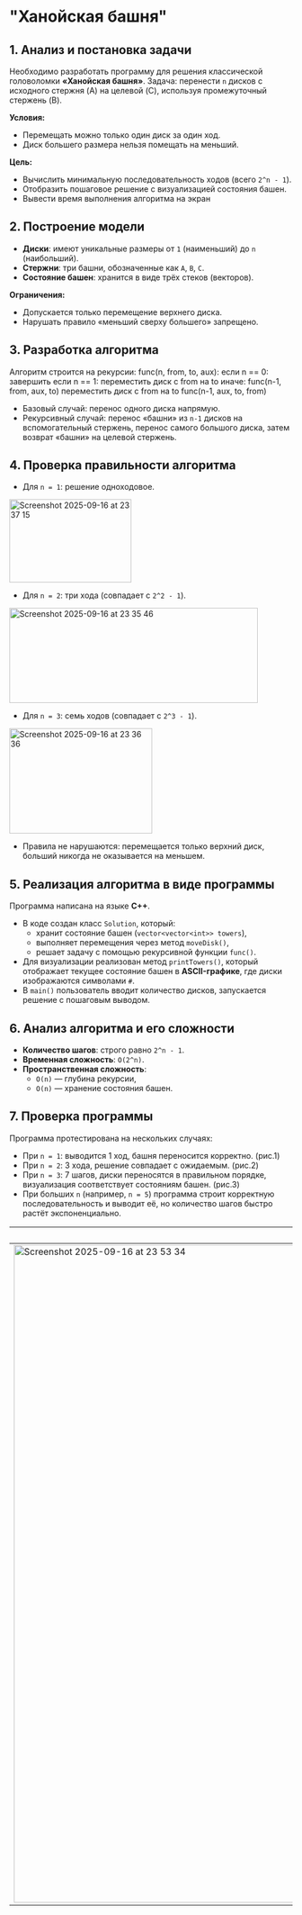 # "Ханойская башня"

## 1. Анализ и постановка задачи
Необходимо разработать программу для решения классической головоломки **«Ханойская башня»**.
Задача: перенести `n` дисков с исходного стержня (A) на целевой (C), используя промежуточный стержень (B).

**Условия:**
- Перемещать можно только один диск за один ход.
- Диск большего размера нельзя помещать на меньший.

**Цель:**
- Вычислить минимальную последовательность ходов (всего `2^n - 1`).
- Отобразить пошаговое решение с визуализацией состояния башен.
- Вывести время выполнения алгоритма на экран


## 2. Построение модели
- **Диски**: имеют уникальные размеры от `1` (наименьший) до `n` (наибольший).
- **Стержни**: три башни, обозначенные как `A`, `B`, `C`.
- **Состояние башен**: хранится в виде трёх стеков (векторов).

**Ограничения:**
- Допускается только перемещение верхнего диска.
- Нарушать правило «меньший сверху большего» запрещено.


## 3. Разработка алгоритма
Алгоритм строится на рекурсии:
func(n, from, to, aux):
  если n == 0:
    завершить
  если n == 1:
    переместить диск с from на to
  иначе:
    func(n-1, from, aux, to)
    переместить диск с from на to
    func(n-1, aux, to, from)

- Базовый случай: перенос одного диска напрямую.
- Рекурсивный случай: перенос «башни» из `n-1` дисков на вспомогательный стержень, перенос самого большого диска, затем возврат «башни» на целевой стержень.

## 4. Проверка правильности алгоритма
- Для `n = 1`: решение одноходовое.
  
<img width="217" height="148" alt="Screenshot 2025-09-16 at 23 37 15" src="https://github.com/user-attachments/assets/6401e3dd-c31d-4f5c-8a13-961085a046c1" />

- Для `n = 2`: три хода (совпадает с `2^2 - 1`).

<img width="442" height="169" alt="Screenshot 2025-09-16 at 23 35 46" src="https://github.com/user-attachments/assets/e9ea1233-ba94-4f12-a00e-83920a2ba273" />

  
- Для `n = 3`: семь ходов (совпадает с `2^3 - 1`).

<img width="254" height="187" alt="Screenshot 2025-09-16 at 23 36 36" src="https://github.com/user-attachments/assets/71df35cb-0d57-4040-82c1-c27263528ee9" />

  
- Правила не нарушаются: перемещается только верхний диск, больший никогда не оказывается на меньшем.


## 5. Реализация алгоритма в виде программы
Программа написана на языке **C++**.

- В коде создан класс `Solution`, который:
  - хранит состояние башен (`vector<vector<int>> towers`),
  - выполняет перемещения через метод `moveDisk()`,
  - решает задачу с помощью рекурсивной функции `func()`.
- Для визуализации реализован метод `printTowers()`, который отображает текущее состояние башен в **ASCII-графике**, где диски изображаются символами `#`.
- В `main()` пользователь вводит количество дисков, запускается решение с пошаговым выводом.

## 6. Анализ алгоритма и его сложности
- **Количество шагов**: строго равно `2^n - 1`.
- **Временная сложность**: `O(2^n)`.
- **Пространственная сложность**:
  - `O(n)` — глубина рекурсии,
  - `O(n)` — хранение состояния башен.

## 7. Проверка программы

Программа протестирована на нескольких случаях:
- При `n = 1`: выводится 1 ход, башня переносится корректно. (рис.1)
- При `n = 2`: 3 хода, решение совпадает с ожидаемым. (рис.2)
- При `n = 3`: 7 шагов, диски переносятся в правильном порядке, визуализация соответствует состояниям башен. (рис.3)
- При больших `n` (например, `n = 5`) программа строит корректную последовательность и выводит её, но количество шагов быстро растёт экспоненциально.

| Рисунок 1 | Рисунок 2 | Рисунок 3 |
|--------------------|------------|-------------------|
| <img width="1800" height="1169" alt="Screenshot 2025-09-16 at 23 53 34" src="https://github.com/user-attachments/assets/4264f0a2-b207-4fa0-b6ea-9afb9c40cffc" /> | <img width="1800" height="1169" alt="Screenshot 2025-09-16 at 23 53 51" src="https://github.com/user-attachments/assets/d5cb0952-bd05-4370-987a-eeda765832cc" /> | <img width="1800" height="1169" alt="Screenshot 2025-09-16 at 23 53 58" src="https://github.com/user-attachments/assets/5338b779-00fc-428b-bb85-642282de1dba" /> |



